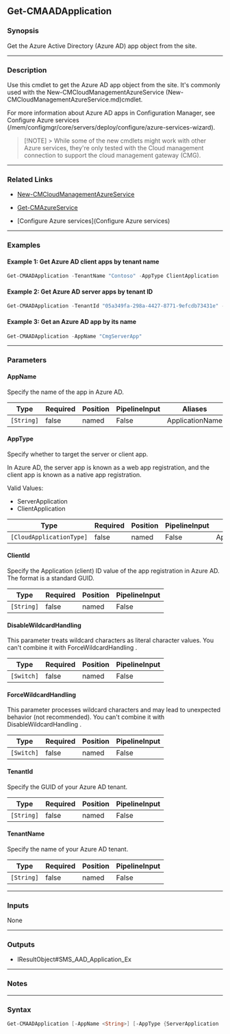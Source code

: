 Get-CMAADApplication
--------------------




### Synopsis
Get the Azure Active Directory (Azure AD) app object from the site.



---


### Description

Use this cmdlet to get the Azure AD app object from the site. It's commonly used with the New-CMCloudManagementAzureService (New-CMCloudManagementAzureService.md)cmdlet.



For more information about Azure AD apps in Configuration Manager, see Configure Azure services (/mem/configmgr/core/servers/deploy/configure/azure-services-wizard).



> [!NOTE] > While some of the new cmdlets might work with other Azure services, they're only tested with the Cloud management connection to support the cloud management gateway (CMG).



---


### Related Links
* [New-CMCloudManagementAzureService](New-CMCloudManagementAzureService)



* [Get-CMAzureService](Get-CMAzureService)



* [Configure Azure services](Configure Azure services)





---


### Examples
#### Example 1: Get Azure AD client apps by tenant name
```PowerShell
Get-CMAADApplication -TenantName "Contoso" -AppType ClientApplication
```

#### Example 2: Get Azure AD server apps by tenant ID
```PowerShell
Get-CMAADApplication -TenantId "05a349fa-298a-4427-8771-9efcdb73431e" -AppType ServerApplication
```

#### Example 3: Get an Azure AD app by its name
```PowerShell
Get-CMAADApplication -AppName "CmgServerApp"
```



---


### Parameters
#### **AppName**

Specify the name of the app in Azure AD.






|Type      |Required|Position|PipelineInput|Aliases        |
|----------|--------|--------|-------------|---------------|
|`[String]`|false   |named   |False        |ApplicationName|



#### **AppType**

Specify whether to target the server or client app.


In Azure AD, the server app is known as a web app registration, and the client app is known as a native app registration.



Valid Values:

* ServerApplication
* ClientApplication






|Type                    |Required|Position|PipelineInput|Aliases        |
|------------------------|--------|--------|-------------|---------------|
|`[CloudApplicationType]`|false   |named   |False        |ApplicationType|



#### **ClientId**

Specify the Application (client) ID value of the app registration in Azure AD. The format is a standard GUID.






|Type      |Required|Position|PipelineInput|
|----------|--------|--------|-------------|
|`[String]`|false   |named   |False        |



#### **DisableWildcardHandling**

This parameter treats wildcard characters as literal character values. You can't combine it with ForceWildcardHandling .






|Type      |Required|Position|PipelineInput|
|----------|--------|--------|-------------|
|`[Switch]`|false   |named   |False        |



#### **ForceWildcardHandling**

This parameter processes wildcard characters and may lead to unexpected behavior (not recommended). You can't combine it with DisableWildcardHandling .






|Type      |Required|Position|PipelineInput|
|----------|--------|--------|-------------|
|`[Switch]`|false   |named   |False        |



#### **TenantId**

Specify the GUID of your Azure AD tenant.






|Type      |Required|Position|PipelineInput|
|----------|--------|--------|-------------|
|`[String]`|false   |named   |False        |



#### **TenantName**

Specify the name of your Azure AD tenant.






|Type      |Required|Position|PipelineInput|
|----------|--------|--------|-------------|
|`[String]`|false   |named   |False        |





---


### Inputs
None





---


### Outputs
* IResultObject#SMS_AAD_Application_Ex






---


### Notes




---


### Syntax
```PowerShell
Get-CMAADApplication [-AppName <String>] [-AppType {ServerApplication | ClientApplication}] [-ClientId <String>] [-DisableWildcardHandling] [-ForceWildcardHandling] [-TenantId <String>] [-TenantName <String>] [<CommonParameters>]
```
